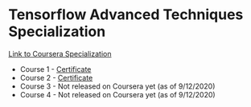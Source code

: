 # Tensorflow Advanced Techniques Specialization
[Link to Coursera Specialization](https://www.coursera.org/specializations/tensorflow-advanced-techniques)

- Course 1 - [Certificate](https://github.com/giacomomiolo/tensorflow-advanced-techniques-specialization/blob/master/Course%201/Certificate%20Course%201.pdf)
- Course 2 - [Certificate](https://github.com/giacomomiolo/tensorflow-advanced-techniques-specialization/blob/master/Course%202/Certificate%20Course%202.pdf)
- Course 3 - Not released on Coursera yet (as of 9/12/2020)
- Course 4 - Not released on Coursera yet (as of 9/12/2020)
